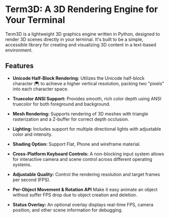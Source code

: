 
# Term3D: A 3D Rendering Engine for Your Terminal

Term3D is a lightweight 3D graphics engine written in Python, designed to render 3D scenes directly in your terminal. It's built to be a simple, accessible library for creating and visualizing 3D content in a text-based environment.

## Features

- **Unicode Half-Block Rendering:** Utilizes the Unicode half-block character (`▀`) to achieve a higher vertical resolution, packing two "pixels" into each character space.

- **Truecolor ANSI Support:** Provides smooth, rich color depth using ANSI truecolor for both foreground and background.

- **Mesh Rendering:** Supports rendering of 3D meshes with triangle rasterization and a Z-buffer for correct depth occlusion.

- **Lighting:** Includes support for multiple directional lights with adjustable color and intensity.

- **Shading Option:** Support Flat, Phone and wireframe material.

- **Cross-Platform Keyboard Controls:** A non-blocking input system allows for interactive camera and scene control across different operating systems.

- **Adjustable Quality:** Control the rendering resolution and target frames per second (FPS).

- **Per-Object Movement & Rotation API** Make it easy animate an object without suffer FPS drop due to object creation and deletion.

- **Status Overlay:** An optional overlay displays real-time FPS, camera position, and other scene information for debugging.
